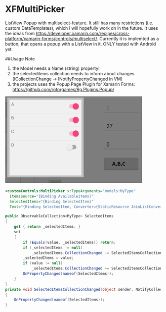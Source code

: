 # XFMultiPicker
ListView Popup with multiselect-feature. It still has many restrictions (i.e. custom DataTemplates), which I will hopefully work on in the future. It uses the ideas from https://developer.xamarin.com/recipes/cross-platform/xamarin-forms/controls/multiselect/.
Currently it is implemted as a button, that opens a popup with a ListView in it.
ONLY tested with Android yet.

##Usage
Note 
1. the Model needs a Name (string) property!
2. the selecteditems collection needs to inform about changes (ICollectionChange -> INotifyPropertyChanged in VM)
3. the projects uses the Popup Page Plugin for Xamarin Forms:
https://github.com/rotorgames/Rg.Plugins.Popup/

![Landing](imgs/MultiPickerSample.png)

```xml
<customControls:MultiPicker x:TypeArguments="models:MyType" 
  ItemsSource="{Binding AvailableItems}" 
  SelectedItems="{Binding SelectedItem}"
  Text="{Binding SelectedItem, Converter={StaticResource JoinListConverter}}" />
```

```csharp
public ObservableCollection<MyType> SelectedItems
{
    get { return _selectedItems; }
    set
    {
        if (Equals(value, _selectedItems)) return;
        if (_selectedItems != null)
            _selectedItems.CollectionChanged -= SelectedItemsCollectionChanged;
        _selectedItems = value;
        if (value != null)
            _selectedItems.CollectionChanged += SelectedItemsCollectionChanged;
        OnPropertyChanged(nameof(SelectedItems));
    }
}
private void SelectedItemsCollectionChanged(object sender, NotifyCollectionChangedEventArgs e)
{
    OnPropertyChanged(nameof(SelectedItems));
}
```
